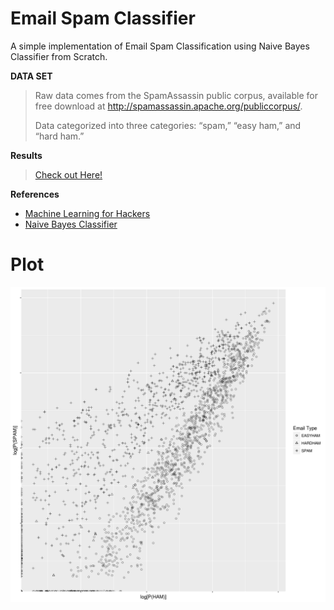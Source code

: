 # Email Spam Classifier

A simple implementation of Email Spam Classification using Naive Bayes Classifier from Scratch.

**DATA SET**
  > Raw data comes from the SpamAssassin public corpus, available for free download at http://spamassassin.apache.org/publiccorpus/.
  >
  > Data categorized into three categories: “spam,” “easy ham,” and “hard ham.”
  
**Results**
  > [Check out Here!](https://github.com/imshashwataggarwal/Email-Spam-Classifier/tree/master/Results)

**References**
  * [Machine Learning for Hackers](https://github.com/johnmyleswhite/ML_for_Hackers)
  * [Naive Bayes Classifier](https://en.wikipedia.org/wiki/Naive_Bayes_classifier)

# Plot
![Plot](https://github.com/imshashwataggarwal/Email-Spam-Classifier/blob/master/images/result.png "Plot")
